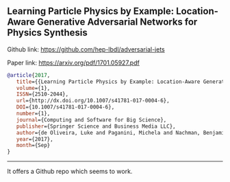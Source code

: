 ## Learning Particle Physics by Example: Location-Aware Generative Adversarial Networks for Physics Synthesis

Github link: https://github.com/hep-lbdl/adversarial-jets

Paper link: https://arxiv.org/pdf/1701.05927.pdf

```bibtex
@article{2017,
   title={{Learning Particle Physics by Example: Location-Aware Generative Adversarial Networks for Physics Synthesis}},
   volume={1},
   ISSN={2510-2044},
   url={http://dx.doi.org/10.1007/s41781-017-0004-6},
   DOI={10.1007/s41781-017-0004-6},
   number={1},
   journal={Computing and Software for Big Science},
   publisher={Springer Science and Business Media LLC},
   author={de Oliveira, Luke and Paganini, Michela and Nachman, Benjamin},
   year={2017},
   month={Sep}
}
```

---
It offers a Github repo which seems to work.

